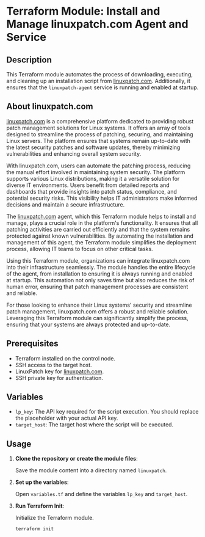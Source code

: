 # Terraform Module: Install and Manage linuxpatch.com Agent and Service

## Description

This Terraform module automates the process of downloading, executing, and cleaning up an installation script from [linuxpatch.com](https://linuxpatch.com). Additionally, it ensures that the `linuxpatch-agent` service is running and enabled at startup.

## About linuxpatch.com

[linuxpatch.com](https://linuxpatch.com) is a comprehensive platform dedicated to providing robust patch management solutions for Linux systems. It offers an array of tools designed to streamline the process of patching, securing, and maintaining Linux servers. The platform ensures that systems remain up-to-date with the latest security patches and software updates, thereby minimizing vulnerabilities and enhancing overall system security.

With linuxpatch.com, users can automate the patching process, reducing the manual effort involved in maintaining system security. The platform supports various Linux distributions, making it a versatile solution for diverse IT environments. Users benefit from detailed reports and dashboards that provide insights into patch status, compliance, and potential security risks. This visibility helps IT administrators make informed decisions and maintain a secure infrastructure.

The [linuxpatch.com](https://linuxpatch.com) agent, which this Terraform module helps to install and manage, plays a crucial role in the platform's functionality. It ensures that all patching activities are carried out efficiently and that the system remains protected against known vulnerabilities. By automating the installation and management of this agent, the Terraform module simplifies the deployment process, allowing IT teams to focus on other critical tasks.

Using this Terraform module, organizations can integrate linuxpatch.com into their infrastructure seamlessly. The module handles the entire lifecycle of the agent, from installation to ensuring it is always running and enabled at startup. This automation not only saves time but also reduces the risk of human error, ensuring that patch management processes are consistent and reliable.

For those looking to enhance their Linux systems' security and streamline patch management, linuxpatch.com offers a robust and reliable solution. Leveraging this Terraform module can significantly simplify the process, ensuring that your systems are always protected and up-to-date.

## Prerequisites

- Terraform installed on the control node.
- SSH access to the target host.
- LinuxPatch key for [linuxpatch.com](https://linuxpatch.com).
- SSH private key for authentication.

## Variables

- `lp_key`: The API key required for the script execution. You should replace the placeholder with your actual API key.
- `target_host`: The target host where the script will be executed.

## Usage

1. **Clone the repository or create the module files**:

   Save the module content into a directory named `linuxpatch`.

2. **Set up the variables**:

   Open `variables.tf` and define the variables `lp_key` and `target_host`.

3. **Run Terraform Init**:

   Initialize the Terraform module.

   ```bash
   terraform init
   ```
